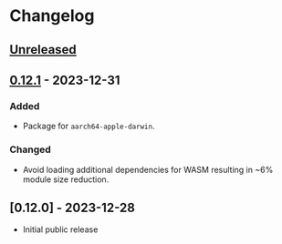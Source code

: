 # Changelog

## [Unreleased]

## [0.12.1] - 2023-12-31

### Added

- Package for `aarch64-apple-darwin`.

### Changed

- Avoid loading additional dependencies for WASM resulting in ~6% module size reduction.

## [0.12.0] - 2023-12-28

- Initial public release

[Unreleased]: https://github.com/Stranger6667/css-inline/compare/javascript-v0.12.0...HEAD
[0.12.1]: https://github.com/Stranger6667/css-inline/compare/javascript-v0.12.0...javascript-v0.12.1
